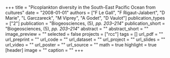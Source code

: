 +++
title = "Picoplankton diversity in the South-East Pacific Ocean from cultures"
date = "2008-01-01"
authors = ["F Le Gall", "F Rigaut-Jalabert", "D Marie", "L Garczareck", "M Viprey", "A Godet", "D Vaulot"]
publication_types = ["2"]
publication = "Biogeosciences, (5), _pp. 203–214_"
publication_short = "Biogeosciences, (5), _pp. 203–214_"
abstract = ""
abstract_short = ""
image_preview = ""
selected = false
projects = ["rcc"]
tags = []
url_pdf = ""
url_preprint = ""
url_code = ""
url_dataset = ""
url_project = ""
url_slides = ""
url_video = ""
url_poster = ""
url_source = ""
math = true
highlight = true
[header]
image = ""
caption = ""
+++
